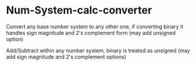 # Num-System-calc-converter
Convert any base number system to any other one, if converting binary it handles sign magnitude and 2's complement form (may add unsigned option)

Add/Subtract within any number system, binary is treated as unsigned (may add sign magnitude and 2's complement options)
